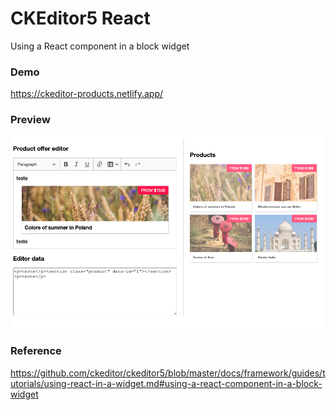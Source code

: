 # CKEditor5 React

Using a React component in a block widget

### Demo

https://ckeditor-products.netlify.app/

### Preview

<img src="screenshot.png">

### Reference

https://github.com/ckeditor/ckeditor5/blob/master/docs/framework/guides/tutorials/using-react-in-a-widget.md#using-a-react-component-in-a-block-widget
